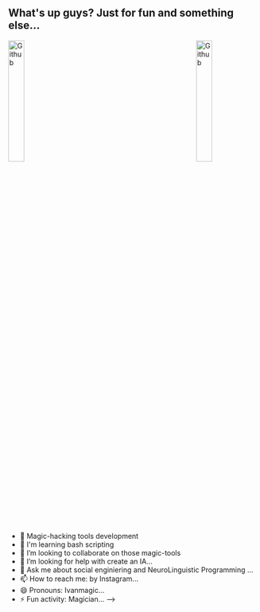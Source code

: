 ## What's up guys? Just for fun and something else...
<img width="25%" align="right" alt="Github" src="https://github.com/Anmol-Baranwal/Cool-GIFs-For-GitHub/assets/74038190/26a48b1f-4716-4b8c-b58a-027f269c8c1f" />

<img width="25%" align="down" alt="Github" src="https://user-images.githubusercontent.com/74038190/212284119-fbfd994d-8c2a-4a07-a75f-84e513833c1c.gif" />


- 🔭 Magic-hacking tools development
- 🌱 I'm learning bash scripting
- 👯 I’m looking to collaborate on those magic-tools
- 🤔 I’m looking for help with create an IA...
- 💬 Ask me about social enginiering and NeuroLinguistic Programming ...
- 📫 How to reach me: by Instagram...
- 😄 Pronouns: Ivanmagic...
- ⚡ Fun activity: Magician...
-->
